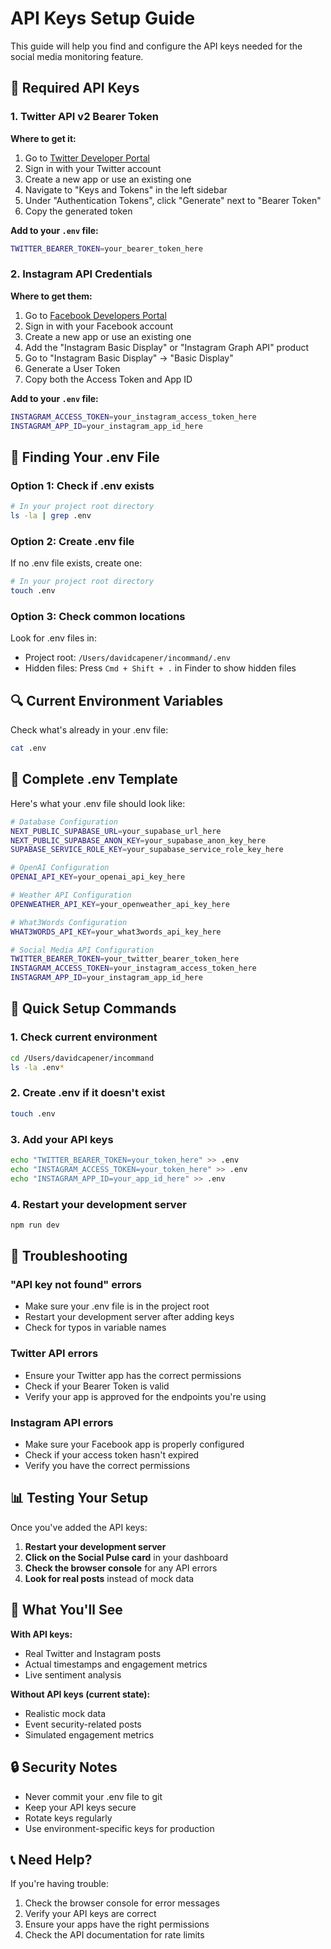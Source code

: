 # API Keys Setup Guide

This guide will help you find and configure the API keys needed for the social media monitoring feature.

## 🔑 Required API Keys

### 1. Twitter API v2 Bearer Token

**Where to get it:**
1. Go to [Twitter Developer Portal](https://developer.twitter.com/)
2. Sign in with your Twitter account
3. Create a new app or use an existing one
4. Navigate to "Keys and Tokens" in the left sidebar
5. Under "Authentication Tokens", click "Generate" next to "Bearer Token"
6. Copy the generated token

**Add to your `.env` file:**
```bash
TWITTER_BEARER_TOKEN=your_bearer_token_here
```

### 2. Instagram API Credentials

**Where to get them:**
1. Go to [Facebook Developers Portal](https://developers.facebook.com/)
2. Sign in with your Facebook account
3. Create a new app or use an existing one
4. Add the "Instagram Basic Display" or "Instagram Graph API" product
5. Go to "Instagram Basic Display" → "Basic Display"
6. Generate a User Token
7. Copy both the Access Token and App ID

**Add to your `.env` file:**
```bash
INSTAGRAM_ACCESS_TOKEN=your_instagram_access_token_here
INSTAGRAM_APP_ID=your_instagram_app_id_here
```

## 📍 Finding Your .env File

### Option 1: Check if .env exists
```bash
# In your project root directory
ls -la | grep .env
```

### Option 2: Create .env file
If no .env file exists, create one:
```bash
# In your project root directory
touch .env
```

### Option 3: Check common locations
Look for .env files in:
- Project root: `/Users/davidcapener/incommand/.env`
- Hidden files: Press `Cmd + Shift + .` in Finder to show hidden files

## 🔍 Current Environment Variables

Check what's already in your .env file:
```bash
cat .env
```

## 📝 Complete .env Template

Here's what your .env file should look like:

```bash
# Database Configuration
NEXT_PUBLIC_SUPABASE_URL=your_supabase_url_here
NEXT_PUBLIC_SUPABASE_ANON_KEY=your_supabase_anon_key_here
SUPABASE_SERVICE_ROLE_KEY=your_supabase_service_role_key_here

# OpenAI Configuration
OPENAI_API_KEY=your_openai_api_key_here

# Weather API Configuration
OPENWEATHER_API_KEY=your_openweather_api_key_here

# What3Words Configuration
WHAT3WORDS_API_KEY=your_what3words_api_key_here

# Social Media API Configuration
TWITTER_BEARER_TOKEN=your_twitter_bearer_token_here
INSTAGRAM_ACCESS_TOKEN=your_instagram_access_token_here
INSTAGRAM_APP_ID=your_instagram_app_id_here
```

## 🚀 Quick Setup Commands

### 1. Check current environment
```bash
cd /Users/davidcapener/incommand
ls -la .env*
```

### 2. Create .env if it doesn't exist
```bash
touch .env
```

### 3. Add your API keys
```bash
echo "TWITTER_BEARER_TOKEN=your_token_here" >> .env
echo "INSTAGRAM_ACCESS_TOKEN=your_token_here" >> .env
echo "INSTAGRAM_APP_ID=your_app_id_here" >> .env
```

### 4. Restart your development server
```bash
npm run dev
```

## 🔧 Troubleshooting

### "API key not found" errors
- Make sure your .env file is in the project root
- Restart your development server after adding keys
- Check for typos in variable names

### Twitter API errors
- Ensure your Twitter app has the correct permissions
- Check if your Bearer Token is valid
- Verify your app is approved for the endpoints you're using

### Instagram API errors
- Make sure your Facebook app is properly configured
- Check if your access token hasn't expired
- Verify you have the correct permissions

## 📊 Testing Your Setup

Once you've added the API keys:

1. **Restart your development server**
2. **Click on the Social Pulse card** in your dashboard
3. **Check the browser console** for any API errors
4. **Look for real posts** instead of mock data

## 🎯 What You'll See

**With API keys:**
- Real Twitter and Instagram posts
- Actual timestamps and engagement metrics
- Live sentiment analysis

**Without API keys (current state):**
- Realistic mock data
- Event security-related posts
- Simulated engagement metrics

## 🔒 Security Notes

- Never commit your .env file to git
- Keep your API keys secure
- Rotate keys regularly
- Use environment-specific keys for production

## 📞 Need Help?

If you're having trouble:
1. Check the browser console for error messages
2. Verify your API keys are correct
3. Ensure your apps have the right permissions
4. Check the API documentation for rate limits
